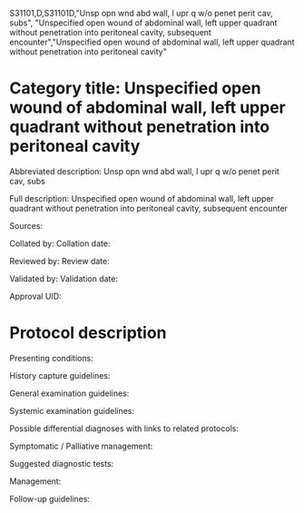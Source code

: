 S31101,D,S31101D,"Unsp opn wnd abd wall, l upr q w/o penet perit cav, subs", "Unspecified open wound of abdominal wall, left upper quadrant without penetration into peritoneal cavity, subsequent encounter","Unspecified open wound of abdominal wall, left upper quadrant without penetration into peritoneal cavity"
# Category title: Unspecified open wound of abdominal wall, left upper quadrant without penetration into peritoneal cavity

Abbreviated description: Unsp opn wnd abd wall, l upr q w/o penet perit cav, subs

Full description: Unspecified open wound of abdominal wall, left upper quadrant without penetration into peritoneal cavity, subsequent encounter

Sources:

Collated by:
Collation date:

Reviewed by:
Review date:

Validated by:
Validation date:

Approval UID:

# Protocol description

Presenting conditions:

History capture guidelines:

General examination guidelines:

Systemic examination guidelines:

Possible differential diagnoses with links to related protocols:

Symptomatic / Palliative management:

Suggested diagnostic tests:

Management:

Follow-up guidelines:
